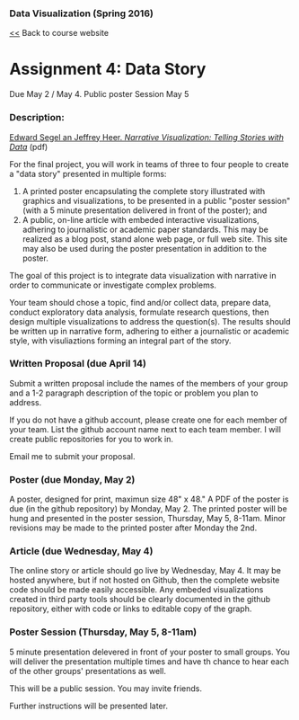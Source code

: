 ### Data Visualization (Spring 2016)[<<](http://datavis-sp16.github.io/) Back to course website
# Assignment 4: Data Story  
Due May 2 / May 4. Public poster Session May 5
### Description: 

[Edward Segel an Jeffrey Heer. *Narrative Visualization: Telling Stories with Data*](http://vis.stanford.edu/files/2010-Narrative-InfoVis.pdf) (pdf)

For the final project, you will work in teams of three to four people to create a "data story" presented in multiple forms: 

1. A printed poster encapsulating the complete story illustrated with graphics and visualizations, to be presented in a public "poster session" (with a 5 minute presentation delivered in front of the poster); and
2. A public, on-line article with embeded interactive visualizations, adhering to journalistic or academic paper standards.  This may be realized as a blog post, stand alone web page, or full web site.  This site may also be used during the poster presentation in addition to the poster.

The goal of this project is to integrate data visualization with narrative in order to communicate or investigate complex problems.  

Your team should chose a topic, find and/or collect data, prepare data, conduct exploratory data analysis, formulate research questions, then design multiple visualizations to address the question(s).  The results should be written up in narrative form, adhering to either a journalistic or academic style, with visuliaztions forming an integral part of the story.

### Written Proposal (due April 14)

Submit a written proposal include the names of the members of your group and a 1-2 paragraph description of the topic or problem you plan to address.

If you do not have a github account, please create one for each member of your team.  List the github account name next to each team member.  I will create public repositories for you to work in.

Email me to submit your proposal.

### Poster (due Monday, May 2)

A poster, designed for print, maximun size 48" x 48."  A PDF of the poster is due (in the github repository) by Monday, May 2.  The printed poster will be hung and presented in the poster session, Thursday, May 5, 8-11am.  Minor revisions may be made to the printed poster after Monday the 2nd.

### Article (due Wednesday, May 4)

The online story or article should go live by Wednesday, May 4.  It may be hosted anywhere, but if not hosted on Github, then the complete website code should be made easily accessible.  Any embeded visualizations created in third party tools should be clearly documented in the github repository, either with code or links to editable copy of the graph.

### Poster Session (Thursday, May 5, 8-11am)

5 minute presentation delevered in front of your poster to small groups.  You will deliver the presentation multiple times and have th chance to hear each of the other groups' presentations as well.

This will be a public session.  You may invite friends.

Further instructions will be presented later.
